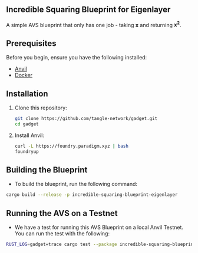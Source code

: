 ## Incredible Squaring Blueprint for Eigenlayer

A simple AVS blueprint that only has one job - taking **x** and returning **x<sup>2</sup>**.

## Prerequisites

Before you begin, ensure you have the following installed:

- [Anvil](https://book.getfoundry.sh/anvil/)
- [Docker](https://www.docker.com/get-started)

## Installation

1. Clone this repository:
   ```bash
   git clone https://github.com/tangle-network/gadget.git
   cd gadget
   ```
   
2. Install Anvil:
   ```bash
   curl -L https://foundry.paradigm.xyz | bash
   foundryup
   ```

## Building the Blueprint

- To build the blueprint, run the following command:

```bash
cargo build --release -p incredible-squaring-blueprint-eigenlayer
```

## Running the AVS on a Testnet

- We have a test for running this AVS Blueprint on a local Anvil Testnet. You can run the test with the following:

```bash
RUST_LOG=gadget=trace cargo test --package incredible-squaring-blueprint-eigenlayer test_eigenlayer_incredible_squaring_blueprint -- --nocapture
```